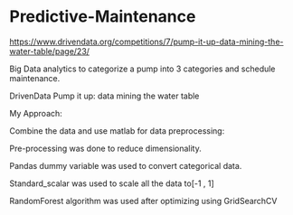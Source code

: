 # Predictive-Maintenance

https://www.drivendata.org/competitions/7/pump-it-up-data-mining-the-water-table/page/23/

Big Data analytics to categorize a pump into 3 categories and schedule maintenance.

DrivenData Pump it up: data mining the water table

My Approach:

Combine the data and use matlab for data preprocessing:

Pre-processing was done to reduce dimensionality.

Pandas dummy variable was used to convert categorical data.

Standard_scalar was used to scale all the data to[-1 , 1]

RandomForest algorithm was used after optimizing using GridSearchCV

